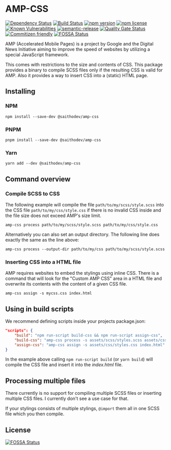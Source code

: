 # AMP-CSS

[![Dependency Status](https://david-dm.org/saitho/amp-css/status.svg)](https://david-dm.org/saitho/amp-css)
[![Build Status](https://travis-ci.com/saitho/amp-css.svg?branch=master)](https://travis-ci.com/saitho/amp-css)
[![npm version](https://img.shields.io/npm/v/@saithodev/amp-css.svg)](https://www.npmjs.com/package/@saithodev/amp-css)
[![npm license](https://img.shields.io/npm/l/@saithodev/amp-css.svg)](https://www.npmjs.com/package/@saithodev/amp-css)
[![Known Vulnerabilities](https://snyk.io/test/github/saitho/amp-css/badge.svg)](https://snyk.io/test/github/saitho/amp-css)
[![semantic-release](https://img.shields.io/badge/%20%20%F0%9F%93%A6%F0%9F%9A%80-semantic--release-e10079.svg)](https://github.com/semantic-release/semantic-release)
[![Quality Gate Status](https://sonarcloud.io/api/project_badges/measure?project=amp-css&metric=alert_status)](https://sonarcloud.io/dashboard?id=amp-css)
[![Commitizen friendly](https://img.shields.io/badge/commitizen-friendly-brightgreen.svg)](http://commitizen.github.io/cz-cli/)
[![FOSSA Status](https://app.fossa.io/api/projects/git%2Bgithub.com%2Fsaitho%2Famp-css.svg?type=shield)](https://app.fossa.io/projects/git%2Bgithub.com%2Fsaitho%2Famp-css?ref=badge_shield)

AMP (Accelerated Mobile Pages) is a project by Google and the Digital News Initiative
aiming to improve the speed of websites by utilizing a special JavaScript framework.

This comes with restrictions to the size and contents of CSS.
This package provides a binary to compile SCSS files only if the resulting CSS is valid for AMP.
Also it provides a way to insert CSS into a (static) HTML page.

## Installing

### NPM

```shell script
npm install --save-dev @saithodev/amp-css
```

### PNPM

```shell script
pnpm install --save-dev @saithodev/amp-css
```

### Yarn

```shell script
yarn add --dev @saithodev/amp-css
```

## Command overview

### Compile SCSS to CSS

The following example will compile the file `path/to/my/scss/style.scss` into the CSS file `path/to/my/css/style.css`
if there is no invalid CSS inside and the file size does not exceed AMP's size limit.

```shell script
amp-css process path/to/my/scss/style.scss path/to/my/css/style.css
```

Alternatively you can also set an output directory. The following line does exactly the same as the line above:

```shell script
amp-css process --output-dir path/to/my/css path/to/my/scss/style.scss
```

### Inserting CSS into a HTML file

AMP requires websites to embed the stylings using inline CSS.
There is a command that will look for the "Custom AMP CSS" area in a HTML file
and overwrite its contents with the content of a given CSS file.

```shell script
amp-css assign -s mycss.css index.html
```

## Using in build scripts

We recommend defining scripts inside your projects package.json:

```json
"scripts": {
    "build": "npm run-script build-css && npm run-script assign-css",
    "build-css": "amp-css process -s assets/scss/styles.scss assets/css/styles.css",
    "assign-css": "amp-css assign -s assets/css/styles.css index.html"
}
```

In the example above calling `npm run-script build` (or `yarn build`) will compile the CSS file and insert it into the _index.html_ file.

## Processing multiple files

There currently is no support for compiling multiple SCSS files or inserting multiple CSS files.
I currently don't see a use case for that.

If your stylings consists of multiple stylings, `@import` them all in one SCSS file which you then compile.

## License
[![FOSSA Status](https://app.fossa.io/api/projects/git%2Bgithub.com%2Fsaitho%2Famp-css.svg?type=large)](https://app.fossa.io/projects/git%2Bgithub.com%2Fsaitho%2Famp-css?ref=badge_large)
